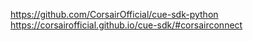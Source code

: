 https://github.com/CorsairOfficial/cue-sdk-python
https://corsairofficial.github.io/cue-sdk/#corsairconnect
